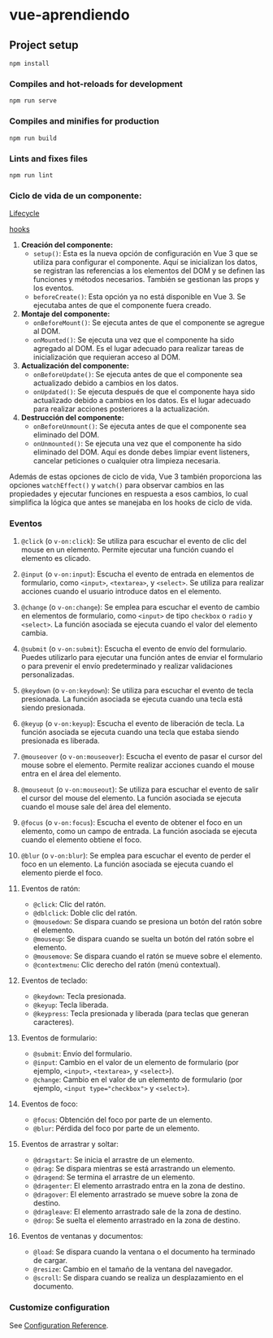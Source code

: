 # vue-aprendiendo

## Project setup
```
npm install
```

### Compiles and hot-reloads for development
```
npm run serve
```

### Compiles and minifies for production
```
npm run build
```

### Lints and fixes files
```
npm run lint
```



### Ciclo de vida de un componente: 

[Lifecycle](https://vuejs.org/api/options-lifecycle.html)

[hooks](https://vuejs.org/api/composition-api-lifecycle.html)

1. **Creación del componente:**
   - `setup()`: Esta es la nueva opción de configuración en Vue 3 que se utiliza para configurar el componente. Aquí se inicializan los datos, se registran las referencias a los elementos del DOM y se definen las funciones y métodos necesarios. También se gestionan las props y los eventos.
   - `beforeCreate()`: Esta opción ya no está disponible en Vue 3. Se ejecutaba antes de que el componente fuera creado.
2. **Montaje del componente:**
   - `onBeforeMount()`: Se ejecuta antes de que el componente se agregue al DOM.
   - `onMounted()`: Se ejecuta una vez que el componente ha sido agregado al DOM. Es el lugar adecuado para realizar tareas de inicialización que requieran acceso al DOM.
3. **Actualización del componente:**
   - `onBeforeUpdate()`: Se ejecuta antes de que el componente sea actualizado debido a cambios en los datos.
   - `onUpdated()`: Se ejecuta después de que el componente haya sido actualizado debido a cambios en los datos. Es el lugar adecuado para realizar acciones posteriores a la actualización.
4. **Destrucción del componente:**
   - `onBeforeUnmount()`: Se ejecuta antes de que el componente sea eliminado del DOM.
   - `onUnmounted()`: Se ejecuta una vez que el componente ha sido eliminado del DOM. Aquí es donde debes limpiar event listeners, cancelar peticiones o cualquier otra limpieza necesaria.

Además de estas opciones de ciclo de vida, Vue 3 también proporciona las opciones `watchEffect()` y `watch()` para observar cambios en las propiedades y ejecutar funciones en respuesta a esos cambios, lo cual simplifica la lógica que antes se manejaba en los hooks de ciclo de vida.

### Eventos

1. `@click` (o `v-on:click`): Se utiliza para escuchar el evento de clic del mouse en un elemento. Permite ejecutar una función cuando el elemento es clicado.
2. `@input` (o `v-on:input`): Escucha el evento de entrada en elementos de formulario, como `<input>`, `<textarea>`, y `<select>`. Se utiliza para realizar acciones cuando el usuario introduce datos en el elemento.
3. `@change` (o `v-on:change`): Se emplea para escuchar el evento de cambio en elementos de formulario, como `<input>` de tipo `checkbox` o `radio` y `<select>`. La función asociada se ejecuta cuando el valor del elemento cambia.
4. `@submit` (o `v-on:submit`): Escucha el evento de envío del formulario. Puedes utilizarlo para ejecutar una función antes de enviar el formulario o para prevenir el envío predeterminado y realizar validaciones personalizadas.
5. `@keydown` (o `v-on:keydown`): Se utiliza para escuchar el evento de tecla presionada. La función asociada se ejecuta cuando una tecla está siendo presionada.
6. `@keyup` (o `v-on:keyup`): Escucha el evento de liberación de tecla. La función asociada se ejecuta cuando una tecla que estaba siendo presionada es liberada.
7. `@mouseover` (o `v-on:mouseover`): Escucha el evento de pasar el cursor del mouse sobre el elemento. Permite realizar acciones cuando el mouse entra en el área del elemento.
8. `@mouseout` (o `v-on:mouseout`): Se utiliza para escuchar el evento de salir el cursor del mouse del elemento. La función asociada se ejecuta cuando el mouse sale del área del elemento.
9. `@focus` (o `v-on:focus`): Escucha el evento de obtener el foco en un elemento, como un campo de entrada. La función asociada se ejecuta cuando el elemento obtiene el foco.
10. `@blur` (o `v-on:blur`): Se emplea para escuchar el evento de perder el foco en un elemento. La función asociada se ejecuta cuando el elemento pierde el foco.

1. Eventos de ratón:
   - `@click`: Clic del ratón.
   - `@dblclick`: Doble clic del ratón.
   - `@mousedown`: Se dispara cuando se presiona un botón del ratón sobre el elemento.
   - `@mouseup`: Se dispara cuando se suelta un botón del ratón sobre el elemento.
   - `@mousemove`: Se dispara cuando el ratón se mueve sobre el elemento.
   - `@contextmenu`: Clic derecho del ratón (menú contextual).
2. Eventos de teclado:
   - `@keydown`: Tecla presionada.
   - `@keyup`: Tecla liberada.
   - `@keypress`: Tecla presionada y liberada (para teclas que generan caracteres).
3. Eventos de formulario:
   - `@submit`: Envío del formulario.
   - `@input`: Cambio en el valor de un elemento de formulario (por ejemplo, `<input>`, `<textarea>`, y `<select>`).
   - `@change`: Cambio en el valor de un elemento de formulario (por ejemplo, `<input type="checkbox">` y `<select>`).
4. Eventos de foco:
   - `@focus`: Obtención del foco por parte de un elemento.
   - `@blur`: Pérdida del foco por parte de un elemento.
5. Eventos de arrastrar y soltar:
   - `@dragstart`: Se inicia el arrastre de un elemento.
   - `@drag`: Se dispara mientras se está arrastrando un elemento.
   - `@dragend`: Se termina el arrastre de un elemento.
   - `@dragenter`: El elemento arrastrado entra en la zona de destino.
   - `@dragover`: El elemento arrastrado se mueve sobre la zona de destino.
   - `@dragleave`: El elemento arrastrado sale de la zona de destino.
   - `@drop`: Se suelta el elemento arrastrado en la zona de destino.
6. Eventos de ventanas y documentos:
   - `@load`: Se dispara cuando la ventana o el documento ha terminado de cargar.
   - `@resize`: Cambio en el tamaño de la ventana del navegador.
   - `@scroll`: Se dispara cuando se realiza un desplazamiento en el documento.

### Customize configuration

See [Configuration Reference](https://cli.vuejs.org/config/).
